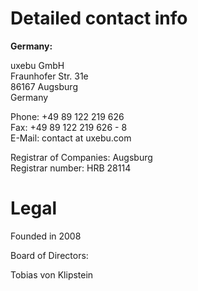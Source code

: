 Detailed contact info
=====================

**Germany:**

uxebu GmbH  
Fraunhofer Str. 31e  
86167 Augsburg  
Germany

Phone: +49 89 122 219 626  
Fax: +49 89 122 219 626 - 8  
E-Mail: contact at uxebu.com

Registrar of Companies: Augsburg  
Registrar number: HRB 28114

Legal
=====

Founded in 2008

Board of Directors:

Tobias von Klipstein  
